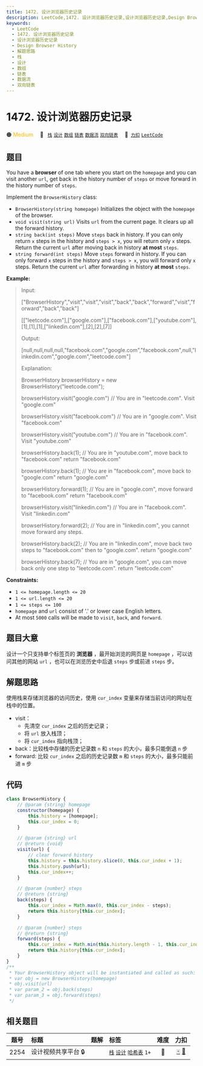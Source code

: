 ```yaml
---
title: 1472. 设计浏览器历史记录
description: LeetCode,1472. 设计浏览器历史记录,设计浏览器历史记录,Design Browser History,解题思路,栈,设计,数组,链表,数据流,双向链表
keywords:
  - LeetCode
  - 1472. 设计浏览器历史记录
  - 设计浏览器历史记录
  - Design Browser History
  - 解题思路
  - 栈
  - 设计
  - 数组
  - 链表
  - 数据流
  - 双向链表
---
```


# 1472. 设计浏览器历史记录

🟠 <font color=#ffb800>Medium</font>&emsp; 🔖&ensp; [`栈`](/tag/stack.md) [`设计`](/tag/design.md) [`数组`](/tag/array.md) [`链表`](/tag/linked-list.md) [`数据流`](/tag/data-stream.md) [`双向链表`](/tag/doubly-linked-list.md)&emsp; 🔗&ensp;[`力扣`](https://leetcode.cn/problems/design-browser-history) [`LeetCode`](https://leetcode.com/problems/design-browser-history)

## 题目

You have a **browser** of one tab where you start on the `homepage` and you
can visit another `url`, get back in the history number of `steps` or move
forward in the history number of `steps`.

Implement the `BrowserHistory` class:

- `BrowserHistory(string homepage)` Initializes the object with the `homepage` of the browser.
- `void visit(string url)` Visits `url` from the current page. It clears up all the forward history.
- `string back(int steps)` Move `steps` back in history. If you can only return `x` steps in the history and `steps > x`, you will return only `x` steps. Return the current `url` after moving back in history **at most** `steps`.
- `string forward(int steps)` Move `steps` forward in history. If you can only forward `x` steps in the history and `steps > x`, you will forward only `x` steps. Return the current `url` after forwarding in history **at most** `steps`.

**Example:**

> Input:
>
> ["BrowserHistory","visit","visit","visit","back","back","forward","visit","forward","back","back"]
>
> [["leetcode.com"],["google.com"],["facebook.com"],["youtube.com"],[1],[1],[1],["linkedin.com"],[2],[2],[7]]
>
> Output:
>
> [null,null,null,null,"facebook.com","google.com","facebook.com",null,"linkedin.com","google.com","leetcode.com"]
>
> Explanation:
>
> BrowserHistory browserHistory = new BrowserHistory("leetcode.com");
>
> browserHistory.visit("google.com") // You are in "leetcode.com". Visit "google.com"
>
> browserHistory.visit("facebook.com") // You are in "google.com". Visit "facebook.com"
>
> browserHistory.visit("youtube.com") // You are in "facebook.com". Visit "youtube.com"
>
> browserHistory.back(1); // You are in "youtube.com", move back to "facebook.com" return "facebook.com"
>
> browserHistory.back(1); // You are in "facebook.com", move back to "google.com" return "google.com"
>
> browserHistory.forward(1); // You are in "google.com", move forward to "facebook.com" return "facebook.com"
>
> browserHistory.visit("linkedin.com") // You are in "facebook.com". Visit "linkedin.com"
>
> browserHistory.forward(2); // You are in "linkedin.com", you cannot move forward any steps.
>
> browserHistory.back(2); // You are in "linkedin.com", move back two steps to "facebook.com" then to "google.com". return "google.com"
>
> browserHistory.back(7); // You are in "google.com", you can move back only one step to "leetcode.com". return "leetcode.com"

**Constraints:**

- `1 <= homepage.length <= 20`
- `1 <= url.length <= 20`
- `1 <= steps <= 100`
- `homepage` and `url` consist of '.' or lower case English letters.
- At most `5000` calls will be made to `visit`, `back`, and `forward`.

## 题目大意

设计一个只支持单个标签页的 **浏览器** ，最开始浏览的网页是 `homepage` ，可以访问其他的网站 `url` ，也可以在浏览历史中后退 `steps` 步或前进 `steps` 步。

## 解题思路

使用栈来存储浏览器的访问历史，使用 `cur_index` 变量来存储当前访问的网址在栈中的位置。

- visit：
  - 先清空 `cur_index` 之后的历史记录；
  - 将 `url` 放入栈顶；
  - 将 `cur_index` 指向栈顶；
- back：比较栈中存储的历史记录数 `n` 和 `steps` 的大小，最多只能倒退 `n` 步
- forward: 比较 `cur_index` 之后的历史记录数 `m` 和 `steps` 的大小，最多只能前进 `m` 步

## 代码

```javascript
class BrowserHistory {
	// @param {string} homepage
	constructor(homepage) {
		this.history = [homepage];
		this.cur_index = 0;
	}

	// @param {string} url
	// @return {void}
	visit(url) {
		// clear forward history
		this.history = this.history.slice(0, this.cur_index + 1);
		this.history.push(url);
		this.cur_index++;
	}

	// @param {number} steps
	// @return {string}
	back(steps) {
		this.cur_index = Math.max(0, this.cur_index - steps);
		return this.history[this.cur_index];
	}

	// @param {number} steps
	// @return {string}
	forward(steps) {
		this.cur_index = Math.min(this.history.length - 1, this.cur_index + steps);
		return this.history[this.cur_index];
	}
}
/**
 * Your BrowserHistory object will be instantiated and called as such:
 * var obj = new BrowserHistory(homepage)
 * obj.visit(url)
 * var param_2 = obj.back(steps)
 * var param_3 = obj.forward(steps)
 */
```

## 相关题目

<!-- prettier-ignore -->
| 题号 | 标题 | 题解 | 标签 | 难度 | 力扣 |
| :------: | :------ | :------: | :------ | :------: | :------: |
| 2254 | 设计视频共享平台 🔒 |  |  [`栈`](/tag/stack.md) [`设计`](/tag/design.md) [`哈希表`](/tag/hash-table.md) `1+` | 🔴 | [🀄️](https://leetcode.cn/problems/design-video-sharing-platform) [🔗](https://leetcode.com/problems/design-video-sharing-platform) |